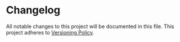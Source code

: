 # Changelog

All notable changes to this project will be documented in this file. This project adheres to [Versioning Policy](./VERSIONING.md).
